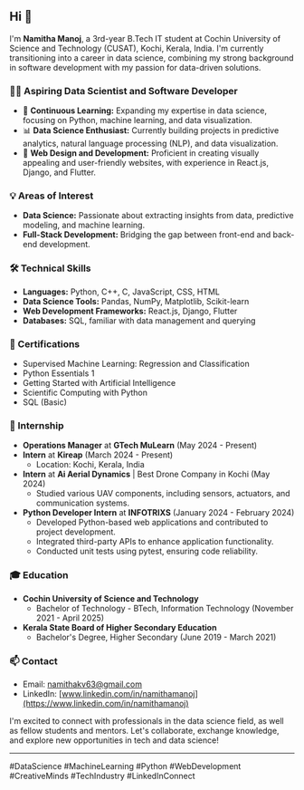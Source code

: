 ## Hi 👋

I'm **Namitha Manoj**, a 3rd-year B.Tech IT student at Cochin University of Science and Technology (CUSAT), Kochi, Kerala, India. I'm currently transitioning into a career in data science, combining my strong background in software development with my passion for data-driven solutions.

### 👩‍💻 Aspiring Data Scientist and Software Developer

- 🌱 **Continuous Learning:** Expanding my expertise in data science, focusing on Python, machine learning, and data visualization.
- 📊 **Data Science Enthusiast:** Currently building projects in predictive analytics, natural language processing (NLP), and data visualization.
- 🎨 **Web Design and Development:** Proficient in creating visually appealing and user-friendly websites, with experience in React.js, Django, and Flutter.

### 💡 Areas of Interest

- **Data Science:** Passionate about extracting insights from data, predictive modeling, and machine learning.
- **Full-Stack Development:** Bridging the gap between front-end and back-end development.

### 🛠️ Technical Skills

- **Languages:** Python, C++, C, JavaScript, CSS, HTML
- **Data Science Tools:** Pandas, NumPy, Matplotlib, Scikit-learn
- **Web Development Frameworks:** React.js, Django, Flutter
- **Databases:** SQL, familiar with data management and querying

### 📜 Certifications

- Supervised Machine Learning: Regression and Classification
- Python Essentials 1
- Getting Started with Artificial Intelligence
- Scientific Computing with Python
- SQL (Basic)

### 💼 Internship

- **Operations Manager** at **GTech MuLearn** (May 2024 - Present)
- **Intern** at **Kireap** (March 2024 - Present)
  - Location: Kochi, Kerala, India
- **Intern** at **Ai Aerial Dynamics** | Best Drone Company in Kochi (May 2024)
  - Studied various UAV components, including sensors, actuators, and communication systems.
- **Python Developer Intern** at **INFOTRIXS** (January 2024 - February 2024)
  - Developed Python-based web applications and contributed to project development.
  - Integrated third-party APIs to enhance application functionality.
  - Conducted unit tests using pytest, ensuring code reliability.

### 🎓 Education

- **Cochin University of Science and Technology**
  - Bachelor of Technology - BTech, Information Technology (November 2021 - April 2025)
- **Kerala State Board of Higher Secondary Education**
  - Bachelor's Degree, Higher Secondary (June 2019 - March 2021)

### 📫 Contact

- Email: [namithakv63@gmail.com](mailto:namithakv63@gmail.com)
- LinkedIn: [www.linkedin.com/in/namithamanoj](https://www.linkedin.com/in/namithamanoj)

I'm excited to connect with professionals in the data science field, as well as fellow students and mentors. Let's collaborate, exchange knowledge, and explore new opportunities in tech and data science!

---

#DataScience #MachineLearning #Python #WebDevelopment #CreativeMinds #TechIndustry #LinkedInConnect
